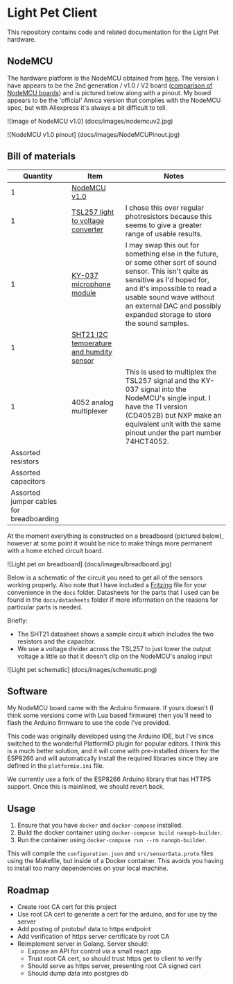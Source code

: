 Light Pet Client
================

This repository contains code and related documentation for the Light Pet hardware.

## NodeMCU

The hardware platform is the NodeMCU obtained from [here](http://www.aliexpress.com/item/Update-Industry-4-0-New-esp8266-NodeMCU-v2-Lua-WIFI-networking-development-kit-board-based-on/32358722888.html).
The version I have appears to be the 2nd generation / v1.0 / V2 board ([comparison of NodeMCU boards](http://frightanic.com/iot/comparison-of-esp8266-nodemcu-development-boards))
and is pictured below along with a pinout.
My board appears to be the 'official' Amica version that complies with the NodeMCU spec, but with Aliexpress it's
always a bit difficult to tell.

![Image of NodeMCU v1.0]
(docs/images/nodemcuv2.jpg)

![NodeMCU v1.0 pinout]
(docs/images/NodeMCUPinout.jpg)

## Bill of materials

Quantity | Item | Notes
---------|------|------
1 | [NodeMCU v1.0](http://www.aliexpress.com/item/Update-Industry-4-0-New-esp8266-NodeMCU-v2-Lua-WIFI-networking-development-kit-board-based-on/32358722888.html) |
1 | [TSL257 light to voltage converter](http://www.aliexpress.com/item/Free-shipping-new-original-TSL257-TSL257-LF-red-ray-receiving-sensor/32598330231.html) | I chose this over regular photresistors because this seems to give a greater range of usable results.
1 | [KY-037 microphone module](http://www.aliexpress.com/item/5PCS-High-Sensitivity-Sound-Microphone-Sensor-Detection-Module-For-Arduino-AVR-PIC-KY-037/32569630843.html) | I may swap this out for something else in the future, or some other sort of sound sensor. This isn't quite as sensitive as I'd hoped for, and it's impossible to read a usable sound wave without an external DAC and possibly expanded storage to store the sound samples.
1 | [SHT21 I2C temperature and humdity sensor](http://www.aliexpress.com/item/1pc-Humidity-Sensor-with-I2C-Interface-Si7021-Arduino-Industrial-High-Precision/32562012725.html) |
1 | 4052 analog multiplexer | This is used to multiplex the TSL257 signal and the KY-037 signal into the NodeMCU's single input. I have the TI version (CD4052B) but NXP make an equivalent unit with the same pinout under the part number 74HCT4052.
  | Assorted resistors
  | Assorted capacitors
  | Assorted jumper cables for breadboarding

At the moment everything is constructed on a breadboard (pictured below), however at some point it would
be nice to make things more permanent with a home etched circuit board.

![Light pet on breadboard]
(docs/images/breadboard.jpg)

Below is a schematic of the circuit you need to get all of the sensors working properly. Also note that I have
included a [Fritzing](http://fritzing.org/home/) file for your convenience in the `docs` folder.
Datasheets for the parts that I used can be found in the `docs/datasheets` folder if more information on the reasons
for particular parts is needed.

Briefly:

* The SHT21 datasheet shows a sample circuit which includes the two resistors and the capacitor.
* We use a voltage divider across the TSL257 to just lower the output voltage a little so that it doesn't clip on the NodeMCU's analog input

![Light pet schematic]
(docs/images/schematic.png)

## Software

My NodeMCU board came with the Arduino firmware. If yours doesn't (I think some versions come with Lua based firmware)
then you'll need to flash the Arduino firmware to use the code I've provided.

This code was originally developed using the Arduino IDE, but I've since switched to the wonderful PlatformIO plugin for popular
editors. I think this is a much better solution, and it will come with pre-installed drivers for the ESP8266 and will automatically
install the required libraries since they are defined in the `platformio.ini` file.

We currently use a fork of the ESP8266 Arduino library that has HTTPS support. Once this is mainlined, we should revert back.

## Usage

1. Ensure that you have `docker` and `docker-compose` installed.
2. Build the docker container using `docker-compose build nanopb-builder`.
3. Run the container using `docker-compuse run --rm nanopb-builder`.

This will compile the `configuration.json` and `src/sensorData.proto` files using the Makefile, but inside of a Docker container. This avoids you having
to install too many dependencies on your local machine.

## Roadmap

* Create root CA cert for this project
* Use root CA cert to generate a cert for the arduino, and for use by the server
* Add posting of protobuf data to https endpoint
* Add verification of https server certificate by root CA
* Reimplement server in Golang. Server should:
  * Expose an API for control via a small react app
  * Trust root CA cert, so should trust https get to client to verify
  * Should serve as https server, presenting root CA signed cert
  * Should dump data into postgres db